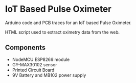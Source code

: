 # IoT Based Pulse Oximeter
Arduino code and PCB traces for an IoT based Pulse Oximeter.

HTML script used to extract oximetry data from the web.

## Components
- NodeMCU ESP8266 module
- GY-MAX30102 sensor
- Printed Circuit Board
- 9V Battery and MB102 power supply
